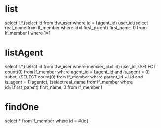 list
===
select l.*,(select id from tfw_user where id = l.agent_id) user_id,(select real_name from lf_member where id=l.first_parent) first_name, 0 from lf_member l where 1=1

listAgent
===
select l.*,(select id from tfw_user where member_id=l.id) user_id,
(SELECT count(0) from lf_member where agent_id = l.agent_id and is_agent = 0) subct, 
(SELECT count(0) from lf_member where parent_id = l.id and is_agent = 1) agentct, 
(select real_name from lf_member where id=l.first_parent) first_name,
0 from lf_member l

findOne
===
select * from lf_member where id = #{id}